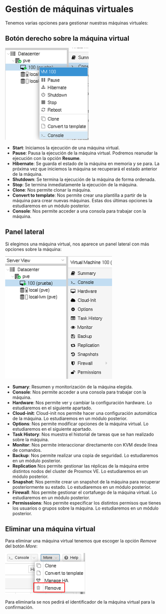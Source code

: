 # Gestión de máquinas virtuales

Tenemos varias opciones para gestionar nuestras máquinas virtuales:

## Botón derecho sobre la máquina virtual

![gestion](img/gestion.png)

* **Start**: Iniciamos la ejecución de una máquina virtual.
* **Pause**: Pausa la ejecución de la máquina virtual. Podremos
  reanudar la ejecución con la opción **Resume**.
* **Hibernate**: Se guarda el estado de la máquina en memoria y se
  para. La próxima vez que iniciemos la máquina se recuperará el
  estado anterior de la máquina.
* **Shutdown**: Se termina la ejecución de la máquina de forma
  ordenada.
* **Stop**: Se termina inmediatamente la ejecución de la máquina.
* **Clone**: Nos permite clonar la máquina.
* **Convert to template**: Nos permite crear una plantilla a partir de
  la máquina para crear nuevas máquinas. Estas dos últimas opciones la
  estudiaremos en un módulo posterior.
* **Console**: Nos permite acceder a una consola para trabajar con la
  máquina.

## Panel lateral

Si elegimos una máquina virtual, nos aparece un panel lateral con más
opciones sobre la máquina:

![gestion](img/gestion2.png)

* **Sumary**: Resumen y monitorización de la máquina elegida.
* **Console**: Nos permite acceder a una consola para trabajar con la máquina.
* **Hardware**: Nos permite ver y cambiar la configuración
  hardware. Lo estudiaremos en el siguiente apartado.
* **Cloud-init**: Cloud-init nos permite hacer una configuración
  automática de la máquina. Lo estudiaremos en un módulo posterior.
* **Options**: Nos permite modificar opciones de la máquina
  virtual. Lo estudiaremos en el siguiente apartado.
* **Task History**: Nos muestra el historial de tareas que se han
  realizado sobre la máquina.
* **Monitor**: Nos permite interaccionar directamente con KVM desde
  línea de comandos.
* **Backup**: Nos permite realizar una copia de seguridad. Lo
  estudiaremos en un módulo posterior.
* **Replication** Nos permite gestionar las réplicas de la máquina
  entre distintos nodos del cluster de Proxmox VE. Lo estudiaremos en
  un módulo posterior.
* **Snapshot**: Nos permite crear un snapshot de la máquina para
  recuperar posteriormente su estado. Lo estudiaremos en un módulo
  posterior.
* **Firewall**: Nos permite gestionar el cortafuego de la máquina
  virtual. Lo estudiaremos en un módulo posterior.
* **Permisssions**: Nos permite especificar los distintos permisos que
  tienes los usuarios o grupos sobre la máquina. Lo estudiaremos en un
  módulo posterior.

## Eliminar una máquina virtual

Para eliminar una máquina virtual tenemos que escoger la opción
*Remove* del botón *More*:

![gestion](img/gestion3.png)

Para eliminarla se nos pedirá el identificador de la máquina virtual
para la confirmación.
